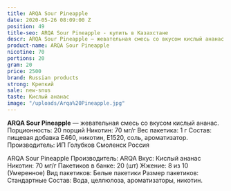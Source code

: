 ```yaml
---
title: ARQA Sour Pineapple
date: 2020-05-26 08:09:00 Z
position: 49
title-seo: ARQA Sour Pineapple - купить в Казахстане
descr: ARQA Sour Pineapple — жевательная смесь со вкусом кислый ананас.
product-name: ARQA Sour Pineapple
nicotine: 70
portions: 20
gram: 20
price: 2500
brand: Russian products
strong: Крепкий
sale: new-snus
taste: Кислый ананас
image: "/uploads/Arqa%20Pineapple.jpg"
---
```


**ARQA Sour Pineapple** — жевательная смесь со вкусом кислый ананас.
 Порционность: 20 порций Никотин: 70 мг/г Вес пакетика: 1 г Состав: пищевая добавка E460, никотин, E1520, соль, ароматизатор. Производитель: ИП Голубков Смоленск Россия

ARQA Sour Pineapple
Производитель: ARQA
Вкус: Кислый ананас
Никотин: 70 мг/г
Пакетиков в банке: 20 (шт)
Жжение: 8 из 10 (Умеренное)
Вид пакетиков: Белые пакетики
Размер пакетиков: Стандартные
Состав: Вода, целлюлоза, ароматизаторы, никотин.